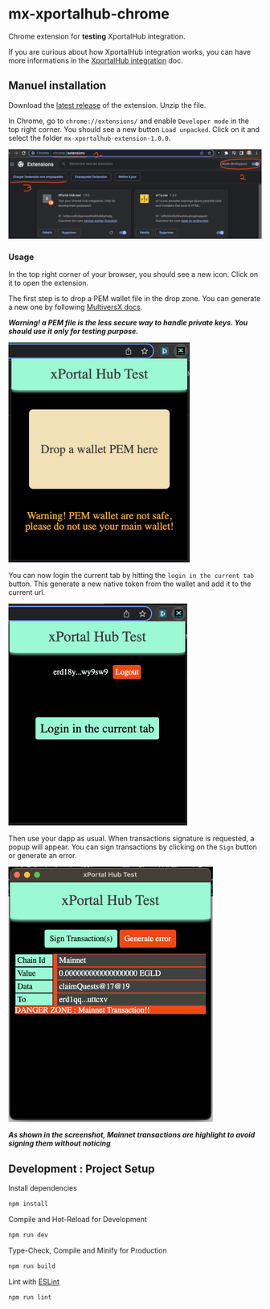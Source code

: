 # mx-xportalhub-chrome

Chrome extension for **testing** XportalHub integration.

If you are curious about how XportalHub integration works, you can have more informations in the [XportalHub integration](docs/XPortalHub-integration.md) doc.

## Manuel installation

Download the [latest release](https://github.com/stephaneLeroy/mx-xportalhub-chrome/releases/download/untagged-1b3c79907cc12ab1e292/mx-xportalhub-extension-1.0.0.zip) of the extension.
Unzip the file.

In Chrome, go to `chrome://extensions/` and enable `Developer mode` in the top right corner. You should see a new button `Load unpacked`. Click on it and select the folder `mx-xportalhub-extension-1.0.0`.

![Load unpacked](docs/chrome_installation.png)

### Usage

In the top right corner of your browser, you should see a new icon. Click on it to open the extension.

The first step is to drop a PEM wallet file in the drop zone. You can generate a new one by following [MultiversX docs](https://docs.multiversx.com/sdk-and-tools/sdk-py/deriving-the-wallet-pem-file).

***Warning! a PEM file is the less secure way to handle private keys. You should use it only for testing purpose.***

![Drop wallet](docs/usage_drop-wallet.png)

You can now login the current tab by hitting the `login in the current tab` button. This generate a new native token from the wallet and add it to the current url.

![Login tab](docs/usage_login.png)

Then use your dapp as usual. When transactions signature is requested, a popup will appear. You can sign transactions by clicking on the `Sign` button or generate an error.

![Sign transactions](docs/usage_sign_or_error.png)

***As shown in the screenshot, Mainnet transactions are highlight to avoid signing them without noticing***

## Development : Project Setup

Install dependencies
```sh
npm install
```

Compile and Hot-Reload for Development
```sh
npm run dev
```

Type-Check, Compile and Minify for Production
```sh
npm run build
```

Lint with [ESLint](https://eslint.org/)
```sh
npm run lint
```
